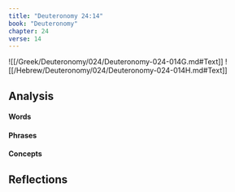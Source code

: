 ```yaml
---
title: "Deuteronomy 24:14"
book: "Deuteronomy"
chapter: 24
verse: 14
---
```

![[/Greek/Deuteronomy/024/Deuteronomy-024-014G.md#Text]]
![[/Hebrew/Deuteronomy/024/Deuteronomy-024-014H.md#Text]]

## Analysis

#### Words

#### Phrases

#### Concepts

## Reflections
